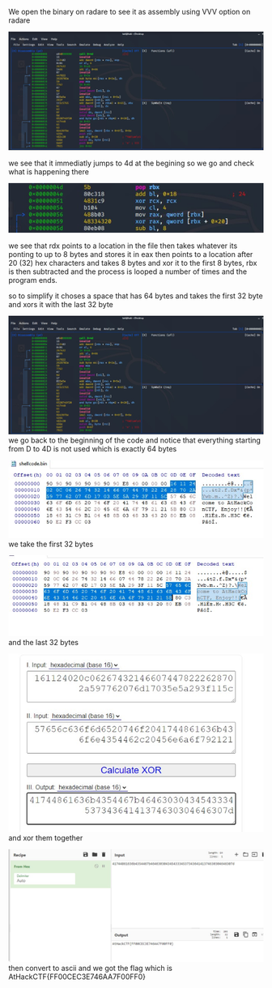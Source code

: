 We open the binary on radare to see it as assembly using VVV option on radare

![alt text](https://github.com/Mohamed-Adil-Cyber/AthackReverseSolutions/blob/main/Shellcode%20Devil/Images/Screenshot_0.jpg)

we see that it immediatly jumps to 4d at the begining so we go and check what is happening there

![alt text](https://github.com/Mohamed-Adil-Cyber/AthackReverseSolutions/blob/main/Shellcode%20Devil/Images/Screenshot_1.jpg)

we see that rdx points to a location in the file then takes whatever its ponting to up to 8 bytes and stores it in eax then points to a location after 20 (32) hex characters and takes 8 bytes and xor it to the first 8 bytes, rbx is then subtracted and the process is looped a number of times and the program ends.

so to simplify it choses a space that has 64 bytes and takes the first 32 byte and xors it with the last 32 byte

![alt text](https://github.com/Mohamed-Adil-Cyber/AthackReverseSolutions/blob/main/Shellcode%20Devil/Images/Screenshot_0.jpg)
we go back to the beginning of the code and notice that everything starting from D to 4D is not used which is exactly 64 bytes


![alt text](https://github.com/Mohamed-Adil-Cyber/AthackReverseSolutions/blob/main/Shellcode%20Devil/Images/Screenshot_2.jpg)
we take the first 32 bytes


![alt text](https://github.com/Mohamed-Adil-Cyber/AthackReverseSolutions/blob/main/Shellcode%20Devil/Images/Screenshot_3.jpg)
and the last 32 bytes


![alt text](https://github.com/Mohamed-Adil-Cyber/AthackReverseSolutions/blob/main/Shellcode%20Devil/Images/Screenshot_4.jpg)
and xor them together 


![alt text](https://github.com/Mohamed-Adil-Cyber/AthackReverseSolutions/blob/main/Shellcode%20Devil/Images/Screenshot_5.jpg)
then convert to ascii and we got the flag which is AtHackCTF{FF00CEC3E746AA7F00FF0}

